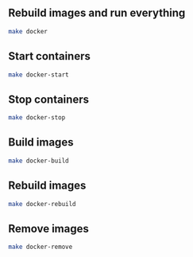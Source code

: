 ## Rebuild images and run everything
```bash
make docker
```

## Start containers
```bash
make docker-start
```

## Stop containers
```bash
make docker-stop
```

## Build images
```bash
make docker-build
```

## Rebuild images
```bash
make docker-rebuild
```

## Remove images
```bash
make docker-remove
```
